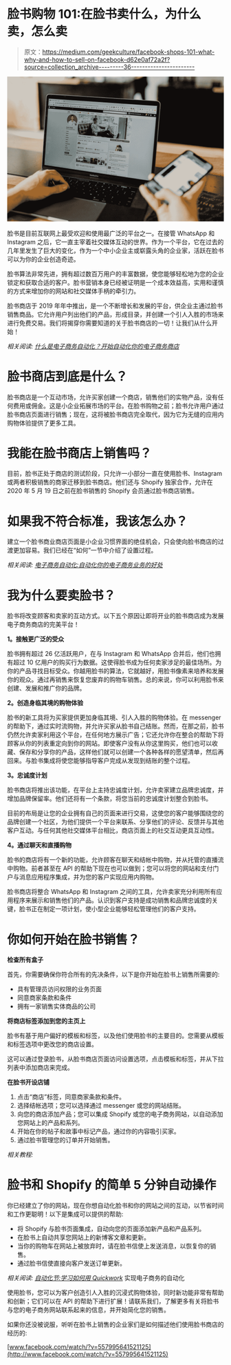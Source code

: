 # 脸书购物 101:在脸书卖什么，为什么卖，怎么卖

> 原文：<https://medium.com/geekculture/facebook-shops-101-what-why-and-how-to-sell-on-facebook-d62e0af72a2f?source=collection_archive---------36----------------------->

![](img/ad8ee43bfce854160a3aa4e227627399.png)

脸书是目前互联网上最受欢迎和使用最广泛的平台之一。在接管 WhatsApp 和 Instagram 之后，它一直主宰着社交媒体互动的世界。作为一个平台，它在过去的几年里发生了巨大的变化，作为一个中小企业主或崭露头角的企业家，活跃在脸书可以为你的企业创造奇迹。

脸书算法非常先进，拥有超过数百万用户的丰富数据，使您能够轻松地为您的企业锁定和获取合适的客户。脸书营销本身已经被证明是一个成本效益高，实用和谨慎的方式来增加你的网站和社交媒体手柄的牵引力。

脸书商店于 2019 年年中推出，是一个不断增长和发展的平台，供企业主通过脸书销售商品。它允许用户列出他们的产品，形成目录，并创建一个引人入胜的市场来进行免费交易。我们将揭穿你需要知道的关于脸书商店的一切！让我们从什么开始！

*相关阅读:* [*什么是电子商务自动化？开始自动化你的电子商务商店*](https://blog.quickwork.co/what-is-e-commerce-automation-getting-started-with-automating-your-e-commerce-store/)

# 脸书商店到底是什么？

脸书商店是一个互动市场，允许买家创建一个商店，销售他们的实物产品，没有任何费用或佣金。这是小企业拓展市场的平台。在脸书购物之前；脸书允许用户通过脸书商店页面进行销售；现在，这将被脸书商店完全取代，因为它为无缝的应用内购物体验提供了更多工具。

# 我能在脸书商店上销售吗？

目前，脸书正处于商店的测试阶段，只允许一小部分一直在使用脸书、Instagram 或两者积极销售的商家迁移到脸书商店。他们还与 Shopify 独家合作，允许在 2020 年 5 月 19 日之前在脸书销售的 Shopify 会员通过脸书商店销售。

# 如果我不符合标准，我该怎么办？

建立一个脸书商业商店页面是小企业习惯界面的绝佳机会，只会使向脸书商店的过渡更加容易。我们已经在“如何”一节中介绍了设置过程。

*相关阅读:* [*电子商务自动化:自动化你的电子商务业务的好处*](https://blog.quickwork.co/e-commerce-automation-the-benefits-of-automating-your-e-commerce-business/)

# 我为什么要卖脸书？

脸书将改变顾客和卖家的互动方式。以下五个原因让即将开业的脸书商店成为发展电子商务商店的完美平台！

**1。接触更广泛的受众**

脸书拥有超过 26 亿活跃用户，在与 Instagram 和 WhatsApp 合并后，他们也拥有超过 10 亿用户的购买行为数据。这使得脸书成为任何卖家涉足的最佳场所。为你的产品寻找目标受众。你越用脸书的算法，它就越好，用脸书像素来培养和发展你的观众。通过再销售来恢复您废弃的购物车销售。总的来说，你可以利用脸书来创建、发展和推广你的品牌。

**2。创造身临其境的购物体验**

脸书的新工具将为买家提供更加身临其境、引人入胜的购物体验。在 messenger 的帮助下，通过实时流购物，并允许买家从脸书自己结账。然而，在那之前，脸书仍然允许卖家利用这个平台，在任何地方展示广告；它还允许你在整合的帮助下将顾客从你的列表重定向到你的网站。即使客户没有从你这里购买，他们也可以收藏、保存和分享你的产品，这样他们就可以创建一个各种各样的愿望清单，然后再回来。与脸书集成将使您能够指导客户完成从发现到结账的整个过程。

**3。忠诚度计划**

脸书商店将推出该功能，在平台上主持忠诚度计划，允许卖家建立品牌忠诚度，并增加品牌保留率。他们还将有一个条款，将您当前的忠诚度计划整合到脸书。

目前的布局是让您的企业拥有自己的页面来进行交易，这使您的客户能够围绕您的品牌创建一个社区，为他们提供一个平台来联系、分享他们的评论、反馈并与其他客户互动。与任何其他社交媒体平台相比，商店页面上的社交互动更具互动性。

**4。通过聊天和直播购物**

脸书的商店将有一个新的功能，允许顾客在聊天和结帐中购物，并从托管的直播流中购物。前者甚至在 API 的帮助下现在也可以做到；您可以将您的网站和支付门户与消息应用程序集成，并为您的客户实现应用内购物。

脸书商店将整合 WhatsApp 和 Instagram 之间的工具，允许卖家充分利用所有应用程序来展示和销售他们的产品。认识到客户支持是成功销售和品牌忠诚度的关键，脸书正在制定一项计划，使小型企业能够轻松管理他们的客户支持。

# 你如何开始在脸书销售？

**检查所有盒子**

首先，你需要确保你符合所有的先决条件，以下是你开始在脸书上销售所需要的:

*   具有管理员访问权限的业务页面
*   同意商家条款和条件
*   拥有一家销售实体商品的公司

**将商店标签添加到您的主页上**

脸书有基于用户偏好的模板和标签，以及他们使用脸书的主要目的。您需要从模板和标签选项中更改您的商店设置。

这可以通过登录脸书，从脸书商店页面访问设置选项，点击模板和标签，并从下拉列表中添加商店来完成。

**在脸书开设店铺**

1.  点击“商店”标签，同意商家条款和条件。
2.  选择结帐选项；您可以选择通过 messenger 或您的网站结账。
3.  向您的商店添加产品；您可以集成 Shopify 或您的电子商务网站，以自动添加您网站上的产品和系列。
4.  开始在你的帖子和故事中标记产品，通过你的内容吸引买家。
5.  通过脸书管理您的订单并开始销售。

*相关教程:*

# 脸书和 Shopify 的简单 5 分钟自动操作

你已经建立了你的网站，现在你想自动化脸书和你的网站之间的互动，以节省时间和工作更聪明！以下是集成可以提供的帮助:

*   将 Shopify 与脸书页面集成，自动向您的页面添加新产品和产品系列。
*   在脸书上自动共享您网站上的新博客文章和更新。
*   当你的购物车在网站上被放弃时，请在脸书信使上发送消息，以恢复你的销售。
*   通过脸书信使直接向客户发送订单更新。

*相关阅读:* [*自动化节:学习如何用 Quickwork*](https://blog.quickwork.co/automation-fest-learn-how-to-automate-your-e-commerce-with-quickwork/) 实现电子商务的自动化

使用脸书，您可以为客户创造引人入胜的沉浸式购物体验，同时新功能非常有帮助和创新；它们可以在 API 的帮助下进行扩展！请联系我们，了解更多有关将脸书与您的电子商务网站联系起来的信息，并开始简化您的销售。

如果你还没被说服，听听在脸书上销售的企业家们是如何描述他们使用脸书商店的经历的:

[www.facebook.com/watch/?v=557995641521125](http://www.facebook.com/watch/?v=557995641521125)